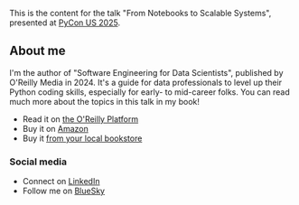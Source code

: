This is the content for the talk "From Notebooks to Scalable Systems", presented at [PyCon US 2025](https://us.pycon.org/2025/).

## About me

I'm the author of "Software Engineering for Data Scientists", published by O'Reilly Media in 2024. It's a guide for data professionals to level up their Python coding skills, especially for early- to mid-career folks. You can read much more about the topics in this talk in my book!

* Read it on [the O'Reilly Platform](https://www.oreilly.com/library/view/software-engineering-for/9781098136192/)
* Buy it on [Amazon](https://www.amazon.com/dp/1098136209)
* Buy it [from your local bookstore](https://bookshop.org/p/books/software-engineering-for-data-scientists-from-notebooks-to-scalable-systems-catherine-nelson/21142977)


### Social media

* Connect on [LinkedIn](https://www.linkedin.com/in/catherinenelson1/)
* Follow me on [BlueSky](https://bsky.app/profile/catnelson.bsky.social)
